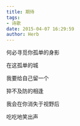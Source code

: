 ```yaml
---
title: 期待
tags:
- 诗歌
date: 2015-04-07 16:29:59
author: Herb
---
```

何必寻觅你孤单的身影

在这孤单的城

我要给自己留一个

猝不及防的相逢

我会在你消失于视野后

吃吃地笑出声